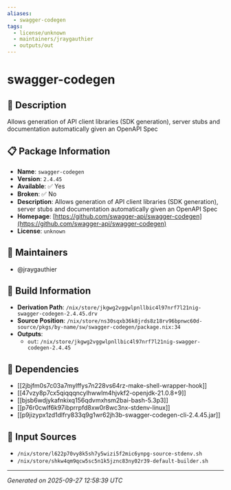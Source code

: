 ```yaml
---
aliases:
  - swagger-codegen
tags:
  - license/unknown
  - maintainers/jraygauthier
  - outputs/out
---
```


# swagger-codegen

## 📝 Description

Allows generation of API client libraries (SDK generation), server stubs and documentation automatically given an OpenAPI Spec

## 📋 Package Information

- **Name**: `swagger-codegen`
- **Version**: `2.4.45`
- **Available**: ✅ Yes
- **Broken**: ✅ No
- **Description**: Allows generation of API client libraries (SDK generation), server stubs and documentation automatically given an OpenAPI Spec
- **Homepage**: [https://github.com/swagger-api/swagger-codegen](https://github.com/swagger-api/swagger-codegen)
- **License**: `unknown`
## 👥 Maintainers

- @jraygauthier


## 🔧 Build Information

- **Derivation Path**: `/nix/store/jkgwg2vggwlpnllbic4l97nrf7l21nig-swagger-codegen-2.4.45.drv`
- **Source Position**: `/nix/store/ns30sqxb36k8jrds8z18rv96bpnwc60d-source/pkgs/by-name/sw/swagger-codegen/package.nix:34`
- **Outputs**:
  - `out`:  `/nix/store/jkgwg2vggwlpnllbic4l97nrf7l21nig-swagger-codegen-2.4.45`

## 🔗 Dependencies

- [[2jbjfm0s7c03a7mylffys7n228vs64rz-make-shell-wrapper-hook]]
- [[47vzy8p7cx5qiqqqncylhwwlm4hjvkf2-openjdk-21.0.8+9]]
- [[bjsb6wdjykafnkixq156qdvmxhsm2bai-bash-5.3p3]]
- [[p76r0cwlf6k97ibprrpfd8xw0r8wc3nx-stdenv-linux]]
- [[p9jizypx1zd1dlfry833q9g1wr62jh3b-swagger-codegen-cli-2.4.45.jar]]

## 📁 Input Sources

- `/nix/store/l622p70vy8k5sh7y5wizi5f2mic6ynpg-source-stdenv.sh`
- `/nix/store/shkw4qm9qcw5sc5n1k5jznc83ny02r39-default-builder.sh`

---
*Generated on 2025-09-27 12:58:39 UTC*
